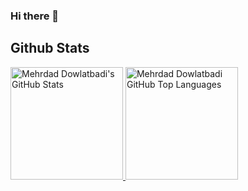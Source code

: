 ### Hi there 👋
## Github Stats
        
<a href="https://github.com/Lanz86">
  <img height="180em" src="https://github-readme-stats.vercel.app/api?username=Dowlatbadi&show_icons=true&theme=dark&count_private=true" alt="Mehrdad Dowlatbadi's GitHub Stats" />
  <img height="180em" src="https://github-readme-stats.vercel.app/api/top-langs/?username=Dowlatbadi&theme=dark&layout=compact" 
    alt="Mehrdad Dowlatbadi GitHub Top Languages" />
</a>
